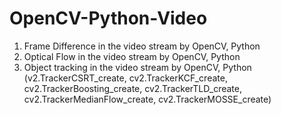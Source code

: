 # OpenCV-Python-Video
1. Frame Difference in the video stream by OpenCV, Python
2. Optical Flow in the video stream by OpenCV, Python
3. Object tracking  in the video stream by OpenCV, Python (v2.TrackerCSRT_create, cv2.TrackerKCF_create, cv2.TrackerBoosting_create, cv2.TrackerTLD_create, cv2.TrackerMedianFlow_create, cv2.TrackerMOSSE_create)
